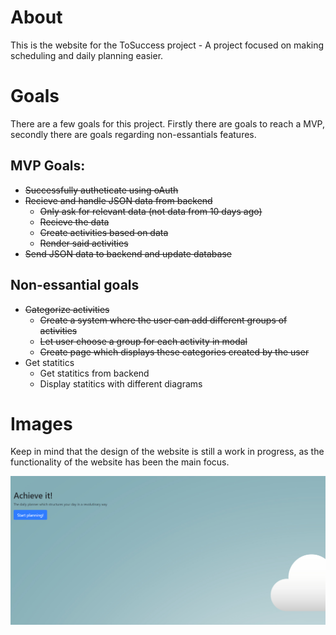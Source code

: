 # About
This is the website for the ToSuccess project - A project focused on making scheduling and daily planning easier.

# Goals
There are a few goals for this project. Firstly there are goals to reach a MVP, secondly there are goals regarding non-essantials features.

## MVP Goals:
- <s>Successfully autheticate using oAuth</s>
- <s>Recieve and handle JSON data from backend</s>
    - <s>Only ask for relevant data (not data from 10 days ago)</s>
    - <s>Recieve the data</s>
    - <s>Create activities based on data</s>
    - <s>Render said activities</s>
- <s>Send JSON data to backend and update database</s>

## Non-essantial goals
- <s>Categorize activities
    - Create a system where the user can add different groups of activities
    - Let user choose a group for each activity in modal
    - Create page which displays these categories created by the user</s>
- Get statitics
    - Get statitics from backend
    - Display statitics with different diagrams

# Images
Keep in mind that the design of the website is still a work in progress, as the functionality of the website has been the main focus.

![The landing page](/website_imgs/landingpage.png)
